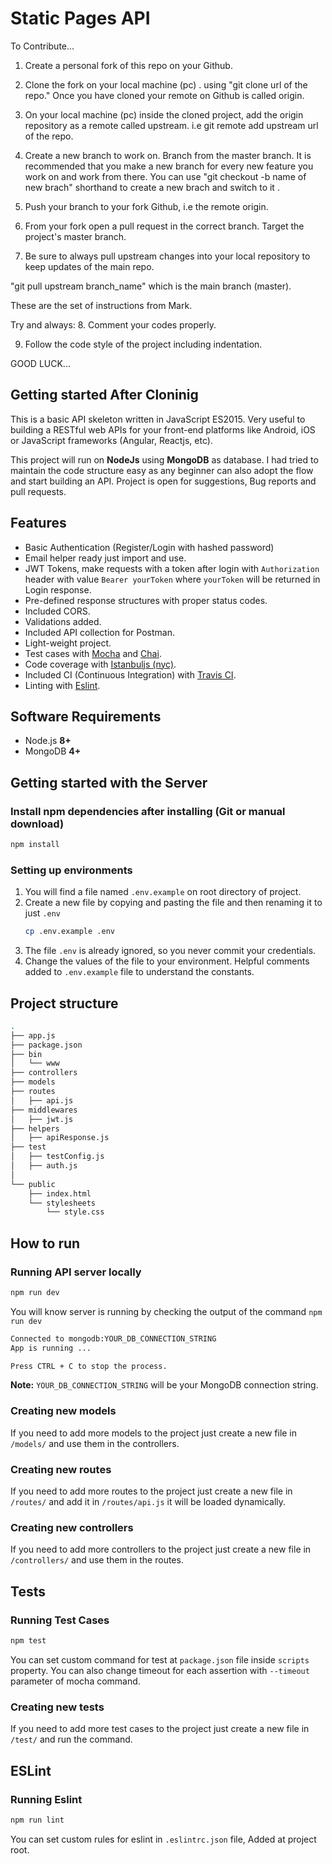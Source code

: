# Static Pages API

To Contribute...

1. Create a personal fork of this repo on your Github.

2. Clone the fork on your local machine (pc) .
	using "git clone url of the repo."
 Once you have cloned your remote on Github is called origin.

3. On your local machine (pc) inside the cloned 	  project, add the origin repository as a remote called upstream.
i.e git remote add upstream url of the repo.

4. Create a new branch to work on. Branch from the master branch. It is recommended that you make a new branch for every new feature you work on and work from there.
You can use "git checkout -b name of new brach" shorthand to create a new brach and switch to it .

5. Push your branch to your fork Github, i.e the remote origin.

6. From your fork open a pull request in the correct branch. Target the project's master branch.

7. Be sure to always pull upstream changes into your local repository to keep updates of the main repo.

"git pull upstream branch_name" which is the main branch (master).


  These are the set of instructions from Mark.

  Try and always:
8. Comment your codes properly.

9. Follow the code style of the project including indentation.

GOOD LUCK...


## Getting started After Cloninig


This is a basic API skeleton written in JavaScript ES2015. Very useful to building a RESTful web APIs for your front-end platforms like Android, iOS or JavaScript frameworks (Angular, Reactjs, etc).

This project will run on **NodeJs** using **MongoDB** as database. I had tried to maintain the code structure easy as any beginner can also adopt the flow and start building an API. Project is open for suggestions, Bug reports and pull requests.

## Features

-   Basic Authentication (Register/Login with hashed password)
-   Email helper ready just import and use.
-   JWT Tokens, make requests with a token after login with `Authorization` header with value `Bearer yourToken` where `yourToken` will be returned in Login response.
-   Pre-defined response structures with proper status codes.
-   Included CORS.
-   Validations added.
-   Included API collection for Postman.
-   Light-weight project.
-   Test cases with [Mocha](https://mochajs.org/) and [Chai](https://www.chaijs.com/).
-   Code coverage with [Istanbuljs (nyc)](https://istanbul.js.org/).
-   Included CI (Continuous Integration) with [Travis CI](https://travis-ci.org).
-   Linting with [Eslint](https://eslint.org/).

## Software Requirements

-   Node.js **8+**
-   MongoDB  **4+**

## Getting started with the Server

### Install npm dependencies after installing (Git or manual download)

```bash
npm install
```

### Setting up environments

1.  You will find a file named `.env.example` on root directory of project.
2.  Create a new file by copying and pasting the file and then renaming it to just `.env`
    ```bash
    cp .env.example .env
    ```
3.  The file `.env` is already ignored, so you never commit your credentials.
4.  Change the values of the file to your environment. Helpful comments added to `.env.example` file to understand the constants.
## Project  structure
```sh
.
├── app.js
├── package.json
├── bin
│   └── www
├── controllers
├── models
├── routes
│   ├── api.js
├── middlewares
│   ├── jwt.js
├── helpers
│   ├── apiResponse.js
├── test
│   ├── testConfig.js
│   ├── auth.js
│
└── public
    ├── index.html
    └── stylesheets
        └── style.css
```
## How to run

### Running  API server locally

```bash
npm run dev
```

You will know server is running by checking the output of the command `npm run dev`

```bash
Connected to mongodb:YOUR_DB_CONNECTION_STRING
App is running ...

Press CTRL + C to stop the process.
```
**Note:**  `YOUR_DB_CONNECTION_STRING` will be your MongoDB connection string.

### Creating new models

If you need to add more models to the project just create a new file in `/models/` and use them in the controllers.

### Creating new routes

If you need to add more routes to the project just create a new file in `/routes/` and add it in `/routes/api.js` it will be loaded dynamically.

### Creating new controllers

If you need to add more controllers to the project just create a new file in `/controllers/` and use them in the routes.

## Tests

### Running  Test Cases

```bash
npm test
```

You can set custom command for test at `package.json` file inside `scripts` property. You can also change timeout for each assertion with `--timeout` parameter of mocha command.

### Creating new tests

If you need to add more test cases to the project just create a new file in `/test/` and run the command.

## ESLint

### Running  Eslint

```bash
npm run lint
```

You can set custom rules for eslint in `.eslintrc.json` file, Added at project root.



